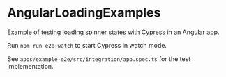 # AngularLoadingExamples

Example of testing loading spinner states with Cypress in an Angular app.

Run `npm run e2e:watch` to start Cypress in watch mode.

See `apps/example-e2e/src/integration/app.spec.ts` for the test implementation.
